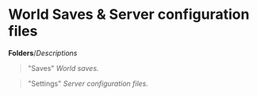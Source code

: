 # World Saves & Server configuration files
**Folders**/*Descriptions*
> "Saves" *World saves.*


> "Settings" *Server configuration files.*
